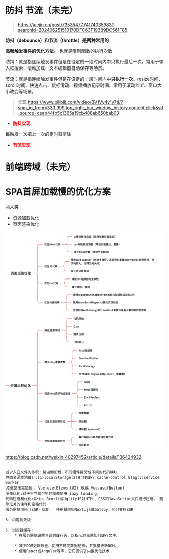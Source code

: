 # 防抖 节流（未完）

> https://juejin.cn/post/7353547774174035983?searchId=202406251510170DF063F193B9DC561F85

**防抖（debounce）和节流（throttle）是两种常用的**

**高频触发事件的优化方法。** 也就是限制函数的执行次数

防抖：就是指连续触发事件但是在设定的一段时间内中只执行最后一次。常用于输入框搜索、滚动加载、文本编辑器自动保存等场景。

节流：就是指连续触发事件但是在设定的一段时间内中**只执行一次**。resize时间、scroll时间、快速点击、鼠标滑动、视频播放记录时间、常用于滚动监听、窗口大小改变等场景。

> 实现 https://www.bilibili.com/video/BV1Vy4y1y7tj/?spm_id_from=333.999.top_right_bar_window_history.content.click&vd_source=ceab44fb5c1365a19cb488ab650bab03

- **<font color="Red">防抖实现</font>** 

每触发一次把上一次的定时器清除

- **<font color="Red">节流实现</font>**



# 前端跨域（未完）



# SPA首屏加载慢的优化方案

两大类

- 资源加载优化
- 页面渲染优化

<img src="img/image-20240712152350943.png" alt="image-20240712152350943" style="zoom:67%;" />

<img src="img/image-20240712152337271.png" alt="image-20240712152337271" style="zoom:67%;" />

https://blog.csdn.net/weixin_40297452/article/details/136424932

```

减少入口文件的体积：路由懒加载、不同组件拆分成不同的代码模块
静态资源本地缓存:(1)localStorage(2)HTTP缓存 cache-control Etag(3)service worker
UI框架按需加载： Vue.use(ElementUI) 改成 Vue.use(Button)
图像优化:对于不立即可见的图像使用 lazy loading。
代码压缩和优化:Gzip、Brotli或UglifyJS对HTML、CSS和JavaScript文件进行压缩。 删除无关的注释和空格代码
服务器端渲染（SSR）优化   使用框架如Next.js或Gatsby，它们支持SSR

3. 内容优先级

5. 浏览器缓存：
    * 在服务器端设置合适的缓存头，以指示浏览器如何缓存文件。
    
    * 减少DOM更新数量，使用不可变数据结构，并批量更新DOM。
    * 使用React或Angular等库，它们提供了内置优化技术
```

